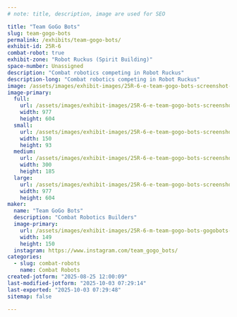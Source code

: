 ```yaml
---
# note: title, description, image are used for SEO

title: "Team GoGo Bots"
slug: team-gogo-bots
permalink: /exhibits/team-gogo-bots/
exhibit-id: 25R-6
combat-robot: true
exhibit-zone: "Robot Ruckus (Spirit Building)"
space-number: Unassigned
description: "Combat robotics competing in Robot Ruckus"
description-long: "Combat robotics competing in Robot Ruckus"
image: /assets/images/exhibit-images/25R-6-e-team-gogo-bots-screenshot-2025-08-25-at-11-58-52-am-300x185.png
image-primary: 
  full:
    url: /assets/images/exhibit-images/25R-6-e-team-gogo-bots-screenshot-2025-08-25-at-11-58-52-am-full.png
    width: 977
    height: 604
  small:
    url: /assets/images/exhibit-images/25R-6-e-team-gogo-bots-screenshot-2025-08-25-at-11-58-52-am-150x93.png
    width: 150
    height: 93
  medium:
    url: /assets/images/exhibit-images/25R-6-e-team-gogo-bots-screenshot-2025-08-25-at-11-58-52-am-300x185.png
    width: 300
    height: 185
  large:
    url: /assets/images/exhibit-images/25R-6-e-team-gogo-bots-screenshot-2025-08-25-at-11-58-52-am-977x604.png
    width: 977
    height: 604
maker: 
  name: "Team GoGo Bots"
  description: "Combat Robotics Builders"
  image-primary:
    url: /assets/images/exhibit-images/25R-6-m-team-gogo-bots-gogobots-logo-149x150.jpg
    width: 149
    height: 150
  instagram: https://www.instagram.com/team_gogo_bots/
categories: 
  - slug: combat-robots
    name: Combat Robots
created-jotform: "2025-08-25 12:00:09"
last-modified-jotform: "2025-10-03 07:29:14"
last-exported: "2025-10-03 07:29:48"
sitemap: false

---
```

